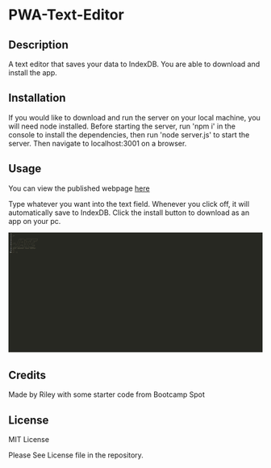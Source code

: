 # PWA-Text-Editor

## Description

A text editor that saves your data to IndexDB. You are able to download and install the app.

## Installation

If you would like to download and run the server on your local machine, you will need node installed. Before starting the server, run 'npm i' in the console to install the dependencies, then run 'node server.js' to start the server. Then navigate to localhost:3001 on a browser.
 
## Usage

You can view the published webpage [here](https://spawze-pwa-text-editor.herokuapp.com)  

Type whatever you want into the text field. Whenever you click off, it will automatically save to IndexDB. Click the install button to download as an app on your pc.

![Image of the functioning webpage](assets/screenshot.png)


## Credits

Made by Riley with some starter code from Bootcamp Spot

## License

MIT License

Please See License file in the repository.

